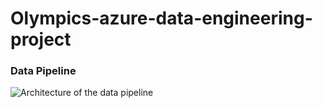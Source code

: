 # Olympics-azure-data-engineering-project



###  Data Pipeline
![Architecture of the data pipeline](https://github.com/KirandeepMarala/Olympics-azure-data-engineering-project/blob/main/Images/pipeline.gif) 
